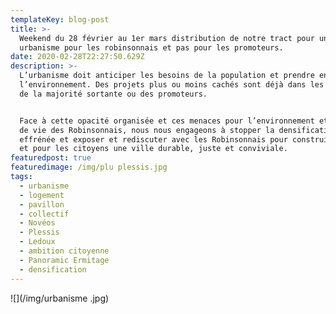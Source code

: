 ```yaml
---
templateKey: blog-post
title: >-
  Weekend du 28 février au 1er mars distribution de notre tract pour un
  urbanisme pour les robinsonnais et pas pour les promoteurs.
date: 2020-02-28T22:27:50.629Z
description: >-
  L’urbanisme doit anticiper les besoins de la population et prendre en compte
  l’environnement. Des projets plus ou moins cachés sont déjà dans les cartons
  de la majorité sortante ou des promoteurs. 


  Face à cette opacité organisée et ces menaces pour l’environnement et le cadre
  de vie des Robinsonnais, nous nous engageons à stopper la densification
  effrénée et exposer et rediscuter avec les Robinsonnais pour construire avec
  et pour les citoyens une ville durable, juste et conviviale.
featuredpost: true
featuredimage: /img/plu plessis.jpg
tags:
  - urbanisme
  - logement
  - pavillon
  - collectif
  - Novéos
  - Plessis
  - Ledoux
  - ambition citoyenne
  - Panoramic Ermitage
  - densification
---
```



![](/img/urbanisme .jpg)
